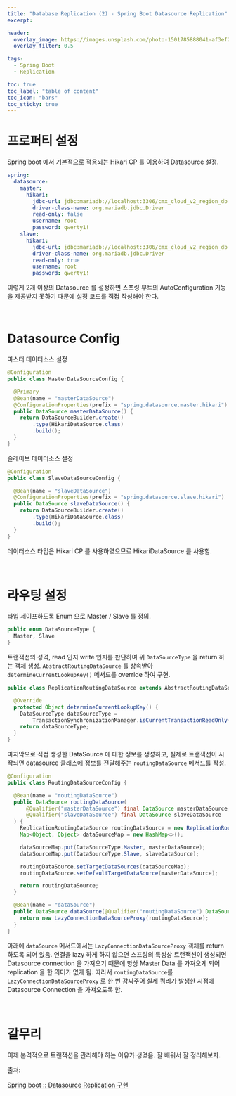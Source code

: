 ```yaml
---
title: "Database Replication (2) - Spring Boot Datasource Replication"
excerpt:

header:
  overlay_image: https://images.unsplash.com/photo-1501785888041-af3ef285b470?ixlib=rb-1.2.1&ixid=eyJhcHBfaWQiOjEyMDd9&auto=format&fit=crop&w=1350&q=80
  overlay_filter: 0.5

tags:
  - Spring Boot
  - Replication

toc: true
toc_label: "table of content"
toc_icon: "bars"
toc_sticky: true
---
```


# 프로퍼티 설정

Spring boot 에서 기본적으로 적용되는 Hikari CP 를 이용하여 Datasource 설정.

```yml
spring:
  datasource:
    master:
      hikari:
        jdbc-url: jdbc:mariadb://localhost:3306/cmx_cloud_v2_region_db
        driver-class-name: org.mariadb.jdbc.Driver
        read-only: false
        username: root
        password: qwerty1!
    slave:
      hikari:
        jdbc-url: jdbc:mariadb://localhost:3306/cmx_cloud_v2_region_db
        driver-class-name: org.mariadb.jdbc.Driver
        read-only: true
        username: root
        password: qwerty1!
```

이렇게 2개 이상의 Datasource 를 설정하면 스프링 부트의 AutoConfiguration 기능을 제공받지 못하기 때문에 설정 코드를 직접 작성해야 한다.

<br/>

# Datasource Config

마스터 데이터소스 설정

```java
@Configuration
public class MasterDataSourceConfig {

  @Primary
  @Bean(name = "masterDataSource")
  @ConfigurationProperties(prefix = "spring.datasource.master.hikari")
  public DataSource masterDataSource() {
    return DataSourceBuilder.create()
        .type(HikariDataSource.class)
        .build();
  }
}
```

슬레이브 데이터소스 설정

```java
@Configuration
public class SlaveDataSourceConfig {

  @Bean(name = "slaveDataSource")
  @ConfigurationProperties(prefix = "spring.datasource.slave.hikari")
  public DataSource slaveDataSource() {
    return DataSourceBuilder.create()
        .type(HikariDataSource.class)
        .build();
  }
}
```

데이터소스 타입은 Hikari CP 를 사용하였으므로 HikariDataSource 를 사용함.

<br/>

# 라우팅 설정

타입 세이프하도록 Enum 으로 Master / Slave 를 정의.

```java
public enum DataSourceType {
  Master, Slave
}
```

트랜잭션의 성격, read 인지 write 인지를 판단하여 위 `DataSourceType` 을 return 하는 객체 생성. `AbstractRoutingDataSource` 를 상속받아 `determineCurrentLookupKey()` 메서드를 override 하여 구현.

```java
public class ReplicationRoutingDataSource extends AbstractRoutingDataSource {

  @Override
  protected Object determineCurrentLookupKey() {
    DataSourceType dataSourceType =
        TransactionSynchronizationManager.isCurrentTransactionReadOnly() ? DataSourceType.Slave : DataSourceType.Master;
    return dataSourceType;
  }
}
```

마지막으로 직접 생성한 DataSource 에 대한 정보를 생성하고, 실제로 트랜잭션이 시작되면 datasource 클래스에 정보를 전달해주는 `routingDataSource` 메서드를 작성.

```java
@Configuration
public class RoutingDataSourceConfig {

  @Bean(name = "routingDataSource")
  public DataSource routingDataSource(
      @Qualifier("masterDataSource") final DataSource masterDataSource,
      @Qualifier("slaveDataSource") final DataSource slaveDataSource
  ) {
    ReplicationRoutingDataSource routingDataSource = new ReplicationRoutingDataSource();
    Map<Object, Object> dataSourceMap = new HashMap<>();

    dataSourceMap.put(DataSourceType.Master, masterDataSource);
    dataSourceMap.put(DataSourceType.Slave, slaveDataSource);

    routingDataSource.setTargetDataSources(dataSourceMap);
    routingDataSource.setDefaultTargetDataSource(masterDataSource);

    return routingDataSource;
  }

  @Bean(name = "dataSource")
  public DataSource dataSource(@Qualifier("routingDataSource") DataSource routingDataSource) {
    return new LazyConnectionDataSourceProxy(routingDataSource);
  }
}
```

아래에 `dataSource` 메서드에서는 `LazyConnectionDataSourceProxy` 객체를 return 하도록 되어 있음. 연결을 lazy 하게 하지 않으면 스프링의 특성상 트랜잭션이 생성되면 Datasource connection 을 가져오기 때문에 항상 Master Data 를 가져오게 되어 replication 을 한 의미가 없게 됨. 따라서 `routingDataSource`를 `LazyConnectionDataSourceProxy` 로 한 번 감싸주어 실제 쿼리가 발생한 시점에 Datasource Connection 을 가져오도록 함.

<br/>

# 갈무리

이제 본격적으로 트랜잭션을 관리해야 하는 이유가 생겼음. 잘 배워서 잘 정리해보자.

출처:

[Spring boot :: Datasource Replication 구현](https://wave1994.tistory.com/177)
